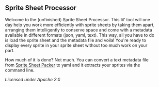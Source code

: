 ## Sprite Sheet Processor

Welcome to the (unfinished) Sprite Sheet Processor. This lil' tool will one day help you work more efficiently with sprite sheets by taking them apart, arranging them intelligently to conserve space and come with a metadata available in different formats (json, yaml, text). This way, all you have to do is load the sprite sheet and the metadata file and voila! You're ready to display every sprite in your sprite sheet without too much work on your part.

How much of it is done? Not much. You can convert a text metadata file from [Sprite Sheet Packer](http://spritesheetpacker.codeplex.com/) to yaml and it extracts your sprites via the command line.

*Licensed under Apache 2.0*